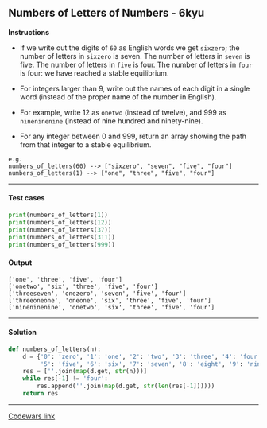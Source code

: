 ## Numbers of Letters of Numbers - 6kyu

**Instructions**

- If we write out the digits of `60` as English words we get `sixzero`; the number of letters in `sixzero` is seven. The number of letters in `seven` is five. The number of letters in `five` is four. The number of letters in `four` is four: we have reached a stable equilibrium.

- For integers larger than 9, write out the names of each digit in a single word (instead of the proper name of the number in English).

- For example, write 12 as `onetwo` (instead of twelve), and 999 as `nineninenine` (instead of nine hundred and ninety-nine).

- For any integer between 0 and 999, return an array showing the path from that integer to a stable equilibrium.

```
e.g.
numbers_of_letters(60) --> ["sixzero", "seven", "five", "four"]
numbers_of_letters(1) --> ["one", "three", "five", "four"]
```

---

#### Test cases

```python
print(numbers_of_letters(1))
print(numbers_of_letters(12))
print(numbers_of_letters(37))
print(numbers_of_letters(311))
print(numbers_of_letters(999))
```

#### Output

```
['one', 'three', 'five', 'four']
['onetwo', 'six', 'three', 'five', 'four']
['threeseven', 'onezero', 'seven', 'five', 'four']
['threeoneone', 'oneone', 'six', 'three', 'five', 'four']
['nineninenine', 'onetwo', 'six', 'three', 'five', 'four']
```

---

#### Solution

```python
def numbers_of_letters(n):
    d = {'0': 'zero', '1': 'one', '2': 'two', '3': 'three', '4': 'four',
         '5': 'five', '6': 'six', '7': 'seven', '8': 'eight', '9': 'nine'}
    res = [''.join(map(d.get, str(n)))]
    while res[-1] != 'four':
        res.append(''.join(map(d.get, str(len(res[-1])))))
    return res
```

---

[Codewars link](https://www.codewars.com/kata/599febdc3f64cd21d8000117)
